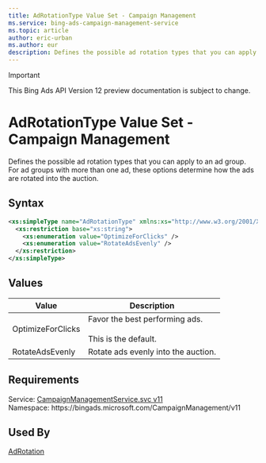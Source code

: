 ```yaml
---
title: AdRotationType Value Set - Campaign Management
ms.service: bing-ads-campaign-management-service
ms.topic: article
author: eric-urban
ms.author: eur
description: Defines the possible ad rotation types that you can apply to an ad group.
---
```

> [!IMPORTANT]
> This Bing Ads API Version 12 preview documentation is subject to change.

# AdRotationType Value Set - Campaign Management
Defines the possible ad rotation types that you can apply to an ad group. For ad groups with more than one ad, these options determine how the ads are rotated into the auction.

## Syntax
```xml
<xs:simpleType name="AdRotationType" xmlns:xs="http://www.w3.org/2001/XMLSchema">
  <xs:restriction base="xs:string">
    <xs:enumeration value="OptimizeForClicks" />
    <xs:enumeration value="RotateAdsEvenly" />
  </xs:restriction>
</xs:simpleType>
```

## <a name="values"></a>Values

|Value|Description|
|-----------|---------------|
|<a name="optimizeforclicks"></a>OptimizeForClicks|Favor the best performing ads.<br /><br />This is the default.|
|<a name="rotateadsevenly"></a>RotateAdsEvenly|Rotate ads evenly into the auction.|

## Requirements
Service: [CampaignManagementService.svc v11](https://campaign.api.bingads.microsoft.com/Api/Advertiser/CampaignManagement/v11/CampaignManagementService.svc)  
Namespace: https\://bingads.microsoft.com/CampaignManagement/v11  

## Used By
[AdRotation](adrotation.md)  
